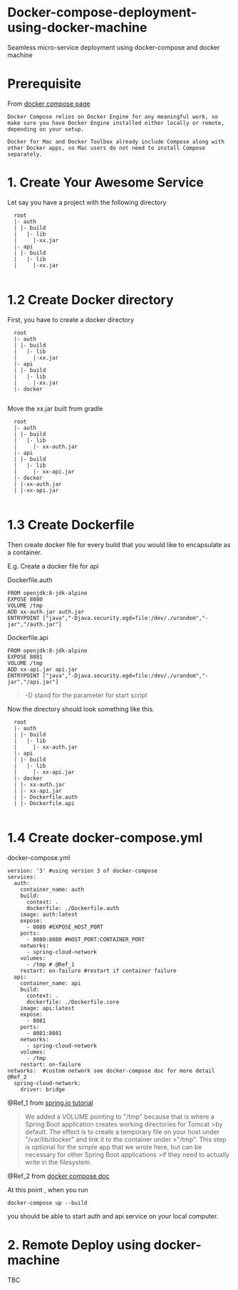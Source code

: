 # Docker-compose-deployment-using-docker-machine
Seamless micro-service deployment using docker-compose and docker machine

# Prerequisite

From [docker compose page](https://docs.docker.com/compose/install/)

``````````
Docker Compose relies on Docker Engine for any meaningful work, so make sure you have Docker Engine installed either locally or remote, depending on your setup.

Docker for Mac and Docker Toolbox already include Compose along with other Docker apps, so Mac users do not need to install Compose separately.

``````````


# 1. Create Your Awesome Service

Let say you have a project with the following directory
````````
  root
  |- auth
  | |- build
  |   |- lib
  |     |-xx.jar
  |- api
  | |- build
  |   |- lib
  |     |-xx.jar
  
````````
# 1.2 Create Docker directory

First, you have to create a docker directory 

````````
  root
  |- auth
  | |- build
  |   |- lib
  |     |-xx.jar
  |- api
  | |- build
  |   |- lib
  |     |-xx.jar
  |- docker
  
````````

Move the xx.jar built from gradle 

````````
  root
  |- auth
  | |- build
  |   |- lib
  |     |- xx-auth.jar
  |- api
  | |- build
  |   |- lib
  |     |- xx-api.jar
  |- docker
  | |-xx-auth.jar
  | |-xx-api.jar
  
````````
# 1.3 Create Dockerfile

Then create docker file for every build that you would like to encapsulate as a container.

E.g. Create a docker file for api 

Dockerfile.auth

```````
FROM openjdk:8-jdk-alpine
EXPOSE 8080
VOLUME /tmp
ADD xx-auth.jar auth.jar
ENTRYPOINT ["java","-Djava.security.egd=file:/dev/./urandom","-jar","/auth.jar"]
```````

Dockerfile.api
```````
FROM openjdk:8-jdk-alpine
EXPOSE 8081
VOLUME /tmp
ADD xx-api.jar api.jar
ENTRYPOINT ["java","-Djava.security.egd=file:/dev/./urandom","-jar","/api.jar"]
```````


>  -D stand for the parameter for start script

Now the directory should look something like this.

````````
  root
  |- auth
  | |- build
  |   |- lib
  |     |- xx-auth.jar
  |- api
  | |- build
  |   |- lib
  |     |- xx-api.jar
  |- docker
  | |- xx-auth.jar
  | |- xx-api.jar
  | |- Dockerfile.auth
  | |- Dockerfile.api
  
````````

# 1.4 Create docker-compose.yml

docker-compose.yml

```````````
version: '3' #using version 3 of docker-compose
services:
  auth:
    container_name: auth
    build:
      context: .
      dockerfile: ./Dockerfile.auth
    image: auth:latest
    expose:
      - 8080 #EXPOSE_HOST_PORT
    ports:
      - 8080:8080 #HOST_PORT:CONTAINER_PORT
    networks:
      - spring-cloud-network
    volumes:
      - /tmp # @Ref_1 
    restart: on-failure #restart if container failure
  api:
    container_name: api
    build:
      context: .
      dockerfile: ./Dockerfile.core
    image: api:latest
    expose:
      - 8081
    ports:
      - 8081:8081
    networks:
      - spring-cloud-network
    volumes:
      - /tmp
    restart: on-failure
networks:  #custom network see docker-compose doc for more detail @Ref_2
  spring-cloud-network:
    driver: bridge
```````````

@Ref_1 from [spring.io tutorial](https://spring.io/guides/gs/spring-boot-docker/)
>We added a VOLUME pointing to "/tmp" because that is where a Spring Boot application creates working directories for Tomcat >by default. The effect is to create a temporary file on your host under "/var/lib/docker" and link it to the container under >"/tmp". This step is optional for the simple app that we wrote here, but can be necessary for other Spring Boot applications >if they need to actually write in the filesystem.

@Ref_2 from [docker compose doc](https://docs.docker.com/compose/compose-file/)

At this point , when you run 
`````````
docker-compose up --build 
`````````
you should be able to start auth and api service on your local computer.

# 2. Remote Deploy using docker-machine

TBC






